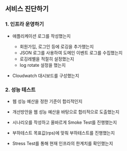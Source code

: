 ## 서비스 진단하기

### 1. 인프라 운영하기
- 애플리케이션 로그를 작성했는지
    - 회원가입, 로그인 등에 로깅을 추가했는지
    - JSON 로그를 사용하여 도메인 이벤트 로그를 수집했는지
    - 로깅레벨을 적절히 설정했는지
    - log rotate 설정을 했는지

- Cloudwatch 대시보드를 구성했는지

### 2. 성능 테스트
- 웹 성능 예산을 정한 기준이 합리적인지

- 개선방안을 웹 성능 예산을 바탕으로 합리적으로 도출했는지

- 시나리오를 작성하고 올바르게 Smoke Test를 진행했는지

- 부하테스트 목표값(rps)에 맞춰 부하테스트를 진행했는지

- Stress Test를 통해 현재 인프라의 한계치를 확인했는지
